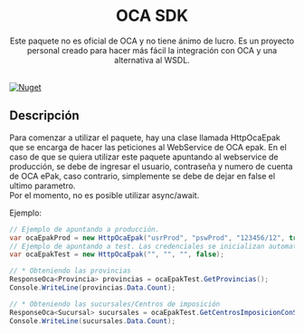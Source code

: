 <div align="center">
    <h1>OCA SDK</h1>
    Este paquete no es oficial de OCA y no tiene ánimo de lucro. Es un proyecto personal creado para hacer más fácil la integración con OCA y una alternativa al WSDL.
</div> <br/>

[![Nuget](https://img.shields.io/nuget/v/Oca.SDK)](https://www.nuget.org/packages/Oca.SDK)

## Descripción

Para comenzar a utilizar el paquete, hay una clase llamada HttpOcaEpak que se encarga de hacer las peticiones al WebService de OCA epak.
En el caso de que se quiera utilizar este paquete apuntando al webservice de producción, se debe de ingresar el usuario, contraseña y numero de cuenta de OCA ePak, caso contrario, simplemente se debe de dejar en false el ultimo parametro. <br/>
Por el momento, no es posible utilizar async/await.

Ejemplo:
```csharp
// Ejemplo de apuntando a producción.
var ocaEpakProd = new HttpOcaEpak("usrProd", "pswProd", "123456/12", true);
// Ejemplo de apuntando a test. Las credenciales se inicializan automaticamente.
var ocaEpakTest = new HttpOcaEpak("", "", "", false);

// * Obteniendo las provincias
ResponseOca<Provincia> provincias = ocaEpakTest.GetProvincias();
Console.WriteLine(provincias.Data.Count);

// * Obteniendo las sucursales/Centros de imposición
ResponseOca<Sucursal> sucursales = ocaEpakTest.GetCentrosImposicionConServicios();
Console.WriteLine(sucursales.Data.Count);
```




